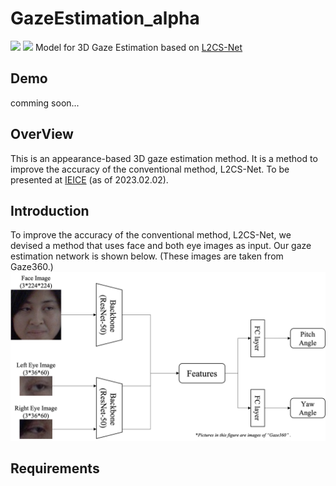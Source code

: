# GazeEstimation_alpha
<img src="https://img.shields.io/badge/python%20-%2314354C.svg?&style=for-the-badge&logo=python&logoColor=white"/> <img src="https://img.shields.io/badge/PyTorch%20-%23EE4C2C.svg?&style=for-the-badge&logo=PyTorch&logoColor=white" />
Model for 3D Gaze Estimation based on [L2CS-Net](https://github.com/Ahmednull/L2CS-Net)

## Demo
comming soon...

## OverView
This is an appearance-based 3D gaze estimation method. It is a method to improve the accuracy of the conventional method, L2CS-Net.
To be presented at [IEICE](https://www.ieice-taikai.jp/2023general/jpn/) (as of 2023.02.02).


## Introduction
To improve the accuracy of the conventional method, L2CS-Net, we devised a method that uses face and both eye images as input. Our gaze estimation network is shown below. (These images are taken from Gaze360.)
![introfig](./pictures/basicmodel.png)

## Requirements
